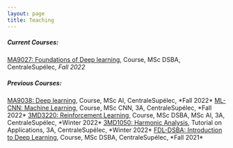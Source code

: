 ```yaml
---
layout: page
title: Teaching
---
```


<h5>Current Courses:</h5>


<a href="https://centralesupelec.edunao.com/course/view.php?id=6101" target="_blank">MA9027: Foundations of Deep learning</a>, Course, MSc DSBA, CentraleSupélec, *Fall 2022*  

<h5>Previous Courses:</h5>
<a href="https://centralesupelec.edunao.com/course/view.php?id=5746" target="_blank">MA9038: Deep learning</a>, Course, MSc AI, CentraleSupélec, *Fall 2022*   
<a href="https://centralesupelec.edunao.com/course/view.php?id=6186" target="_blank">ML-CNN: Machine Learning</a>, Course, MSc CNN, 3A, CentraleSupélec, *Fall 2022*  
<a href="https://centralesupelec.edunao.com/course/view.php?id=3753" target="_blank">3MD3220: Reinforcement Learning</a>, Course, MSc DSBA, MSc AI, 3A, CentraleSupélec, *Winter 2022*  
<a href="https://centralesupelec.edunao.com/course/view.php?id=3728" target="_blank">3MD1050: Harmonic Analysis</a>, Tutorial on Applications, 3A, CentraleSupélec, *Winter 2022*  
<a href="https://centralesupelec.edunao.com/course/view.php?id=4042" target="_blank">FDL-DSBA: Introduction to Deep Learning</a>, Course, MSc DSBA, CentraleSupélec, *Fall 2021*
